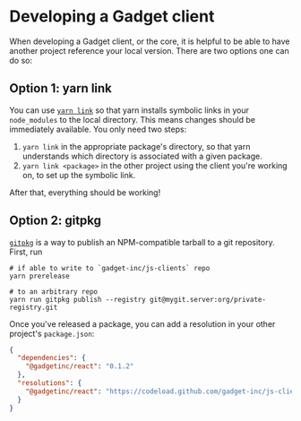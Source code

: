 # Developing a Gadget client

When developing a Gadget client, or the core, it is helpful to be able to have another project reference your local version. There are two
options one can do so:

## Option 1: yarn link

You can use [`yarn link`](https://classic.yarnpkg.com/en/docs/cli/link) so that yarn installs symbolic links in your `node_modules` to the
local directory. This means changes should be immediately available. You only need two steps:

1. `yarn link` in the appropriate package's directory, so that yarn understands which directory is associated with a given package.
2. `yarn link <package>` in the other project using the client you're working on, to set up the symbolic link.

After that, everything should be working!

## Option 2: gitpkg

[`gitpkg`](https://github.com/ramasilveyra/gitpkg) is a way to publish an NPM-compatible tarball to a git repository. First, run

```
# if able to write to `gadget-inc/js-clients` repo
yarn prerelease

# to an arbitrary repo
yarn run gitpkg publish --registry git@mygit.server:org/private-registry.git
```

Once you've released a package, you can add a resolution in your other project's `package.json`:

```json
{
  "dependencies": {
    "@gadgetinc/react": "0.1.2"
  },
  "resolutions": {
    "@gadgetinc/react": "https://codeload.github.com/gadget-inc/js-clients/tar.gz/@gadgetinc/react-v0.1.2-gitpkg-0123456"
  }
}
```
